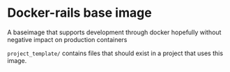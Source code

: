 # Docker-rails base image


A baseimage that supports development through docker
hopefully without negative impact on production containers


`project_template/` contains files that should exist in a project that uses this image.

